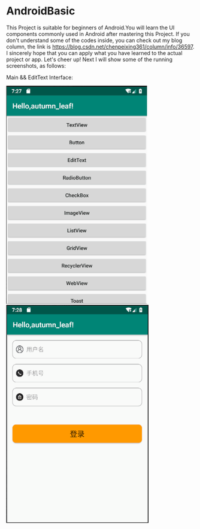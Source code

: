 # AndroidBasic
  This Project is suitable for beginners of Android.You will learn the UI components commonly used in Android after mastering this Project.
If you don't understand some of the codes inside, you can check out my blog column, the link is https://blog.csdn.net/chenpeixing361/column/info/36597. I sincerely hope that you can apply what you have learned to the actual project or app. Let's cheer up!
  Next I will show some of the running screenshots, as follows:
  
  Main && EditText Interface:
  
  ![image](https://github.com/229394/AndroidBasic/blob/master/screenshots/Main.png)
      ![image](https://github.com/229394/AndroidBasic/blob/master/screenshots/EditText.png)
  
